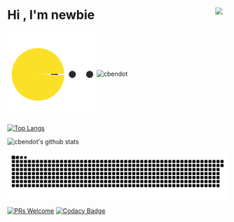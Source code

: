 <h1>Hi <img src="https://github.com/TheDudeThatCode/TheDudeThatCode/blob/master/Assets/Hi.gif" width="29px" align="right">, I'm newbie</h1> 

<img align="center" src="https://raw.githubusercontent.com/Aniket965/Aniket965/master/pacman.svg?sanitize=true" width="200" height="200">

<img src="https://komarev.com/ghpvc/?username=cbendot&style=flat-square" alt="cbendot" width="350" height="60" />

[![Top Langs](https://github-readme-stats.vercel.app/api/top-langs/?username=cbendot&layout=compact&theme=dracula)](https://github.com/cbendot/cbendot)

![cbendot's github stats](https://github-readme-stats.vercel.app/api?username=cbendot&show_icons=true&theme=dracula&count_private=true)

![snake gif](https://github.com/iamLiquidX/iamLiquidX/raw/output/github-contribution-grid-snake.svg)

[![PRs Welcome](https://img.shields.io/badge/PRs-welcome-brightgreen.svg?style=flat-square)](http://makeapullrequest.com) [![Codacy Badge](https://app.codacy.com/project/badge/Grade/aa2616fbfea54ac4a8cf5fdc8978b0eb)](https://www.codacy.com/gh/cbendot/cbendot/dashboard?utm_source=github.com&amp;utm_medium=referral&amp;utm_content=cbendot/cbendot&amp;utm_campaign=Badge_Grade)

